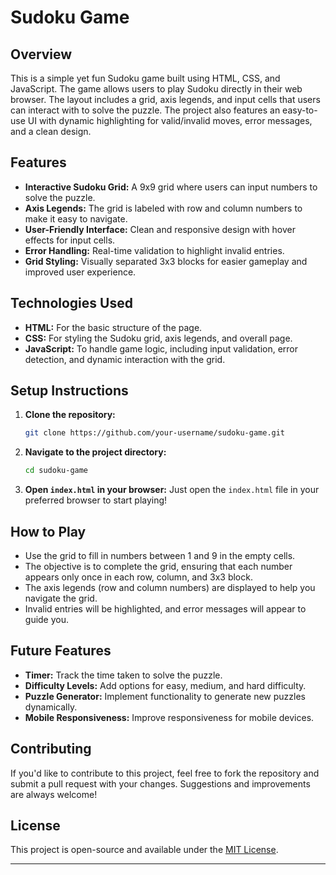 

# Sudoku Game

## Overview

This is a simple yet fun Sudoku game built using HTML, CSS, and JavaScript. The game allows users to play Sudoku directly in their web browser. The layout includes a grid, axis legends, and input cells that users can interact with to solve the puzzle. The project also features an easy-to-use UI with dynamic highlighting for valid/invalid moves, error messages, and a clean design.


## Features

- **Interactive Sudoku Grid:** A 9x9 grid where users can input numbers to solve the puzzle.
- **Axis Legends:** The grid is labeled with row and column numbers to make it easy to navigate.
- **User-Friendly Interface:** Clean and responsive design with hover effects for input cells.
- **Error Handling:** Real-time validation to highlight invalid entries.
- **Grid Styling:** Visually separated 3x3 blocks for easier gameplay and improved user experience.

## Technologies Used

- **HTML:** For the basic structure of the page.
- **CSS:** For styling the Sudoku grid, axis legends, and overall page.
- **JavaScript:** To handle game logic, including input validation, error detection, and dynamic interaction with the grid.

## Setup Instructions

1. **Clone the repository:**
   ```bash
   git clone https://github.com/your-username/sudoku-game.git
   ```
2. **Navigate to the project directory:**
   ```bash
   cd sudoku-game
   ```
3. **Open `index.html` in your browser:**
   Just open the `index.html` file in your preferred browser to start playing!

## How to Play

- Use the grid to fill in numbers between 1 and 9 in the empty cells.
- The objective is to complete the grid, ensuring that each number appears only once in each row, column, and 3x3 block.
- The axis legends (row and column numbers) are displayed to help you navigate the grid.
- Invalid entries will be highlighted, and error messages will appear to guide you.

## Future Features

- **Timer:** Track the time taken to solve the puzzle.
- **Difficulty Levels:** Add options for easy, medium, and hard difficulty.
- **Puzzle Generator:** Implement functionality to generate new puzzles dynamically.
- **Mobile Responsiveness:** Improve responsiveness for mobile devices.

## Contributing

If you'd like to contribute to this project, feel free to fork the repository and submit a pull request with your changes. Suggestions and improvements are always welcome!

## License

This project is open-source and available under the [MIT License](LICENSE).

---

